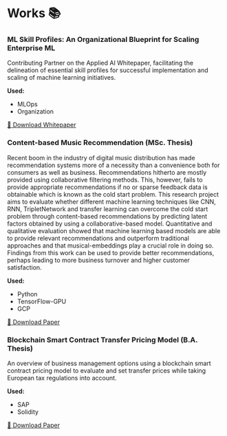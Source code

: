 # Works 📚

### ML Skill Profiles: An Organizational Blueprint for Scaling Enterprise ML
Contributing Partner on the Applied AI Whitepaper, facilitating the delineation of essential skill profiles for successful implementation and scaling of machine learning initiatives.

**Used:**
- MLOps
- Organization

[📄 Download Whitepaper](https://github.com/Mystorius/mystorius.github.io/blob/master/PersonalWebsite/assets/papers/whitepaper_applied_ai.pdf?raw=true)

### Content-based Music Recommendation (MSc. Thesis)
Recent boom in the industry of digital music distribution has made recommendation systems more of a necessity than a convenience both for consumers as well as business. Recommendations hitherto are mostly provided using collaborative filtering methods. This, however, fails to provide appropriate recommendations if no or sparse feedback data is obtainable which is known as the cold start problem. This research project aims to evaluate whether different machine learning techniques like CNN, RNN, TripletNetwork and transfer learning can overcome the cold start problem through content-based recommendations by predicting latent factors obtained by using a collaborative-based model. Quantitative and qualitative evaluation showed that machine learning based models are able to provide relevant recommendations and outperform traditional approaches and that musical-embeddings play a crucial role in doing so. Findings from this work can be used to provide better recommendations, perhaps leading to more business turnover and higher customer satisfaction.

**Used:**
- Python
- TensorFlow-GPU
- GCP

[📄 Download Paper](https://github.com/Mystorius/mystorius.github.io/blob/master/PersonalWebsite/assets/papers/music_recommendation.pdf?raw=true)

### Blockchain Smart Contract Transfer Pricing Model (B.A. Thesis)
An overview of business management options using a blockchain smart contract pricing model to evaluate and set transfer prices while taking European tax regulations into account.

**Used:**
- SAP
- Solidity

[📄 Download Paper](https://github.com/Mystorius/mystorius.github.io/blob/master/PersonalWebsite/assets/papers/smart_contract.pdf?raw=true)

